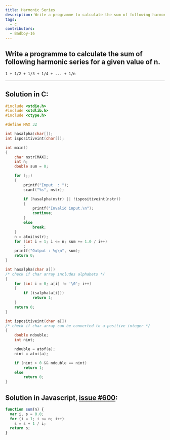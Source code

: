 ```yaml
---
title: Harmonic Series
description: Write a programme to calculate the sum of following harmonic series for a given value of n
tags:
  - c
contributors:
  - Badboy-16
---
```


## Write a programme to calculate the sum of following harmonic series for a given value of n.

```txt
1 + 1/2 + 1/3 + 1/4 + ... + 1/n
```

---
## Solution in C:

<CodeBlock>

```c
#include <stdio.h>
#include <stdlib.h>
#include <ctype.h>

#define MAX 32

int hasalpha(char[]);
int ispositiveint(char[]);

int main()
{
    char nstr[MAX];
    int n;
    double sum = 0;

    for (;;)
    {
        printf("Input  : ");
        scanf("%s", nstr);

        if (hasalpha(nstr) || !ispositiveint(nstr))
        {
            printf("Invalid input.\n");
            continue;
        }
        else
            break;
    }
    n = atoi(nstr);
    for (int i = 1; i <= n; sum += 1.0 / i++)
        ;
    printf("Output : %g\n", sum);
    return 0;
}

int hasalpha(char a[])
/* check if char array includes alphabets */
{
    for (int i = 0; a[i] != '\0'; i++)
    {
        if (isalpha(a[i]))
            return 1;
    }
    return 0;
}

int ispositiveint(char a[])
/* check if char array can be converted to a positive integer */
{
    double ndouble;
    int nint;

    ndouble = atof(a);
    nint = atoi(a);

    if (nint > 0 && ndouble == nint)
        return 1;
    else
        return 0;
}
```

</CodeBlock>
  



## Solution in Javascript, [issue #600](https://github.com/codinasion/codinasion-programme/issues/600):
  
<CodeBlock>

```js
function sum(n) {
  var i, s = 0.0;
  for (i = 1; i <= n; i++)
    s = s + 1 / i;
  return s;
}
```
                    
